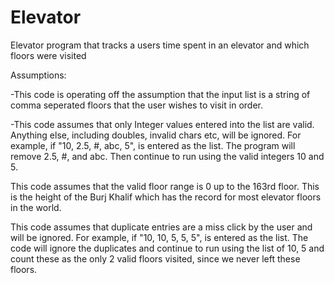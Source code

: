 # Elevator
Elevator program that tracks a users time spent in an elevator and which floors were visited

Assumptions:

-This code is operating off the assumption that the input list is a string of comma seperated floors that the user wishes to visit in order.

-This code assumes that only Integer values entered into the list are valid. Anything else, including doubles, invalid chars etc, will be ignored.
	For example, if "10, 2.5, #, abc, 5", is entered as the list.  The program will remove 2.5, #, and abc.  Then continue to run using the valid 
	integers 10 and 5.

This code assumes that the valid floor range is 0 up to the 163rd floor. This is the height of the Burj Khalif which has the record for most elevator floors in the world.

This code assumes that duplicate entries are a miss click by the user and will be ignored.
	For example, if "10, 10, 5, 5, 5", is entered as the list.  The code will ignore the duplicates and continue to run using the list of 10, 5 
	and count these as the only 2 valid floors visited, since we never left these floors.

